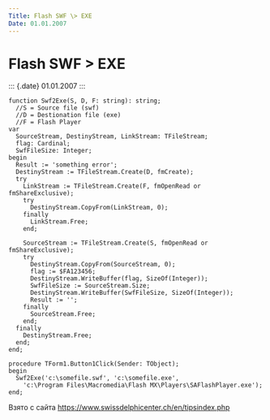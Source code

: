 ```yaml
---
Title: Flash SWF \> EXE
Date: 01.01.2007
---
```



Flash SWF \> EXE
================

::: {.date}
01.01.2007
:::

    function Swf2Exe(S, D, F: string): string;
      //S = Source file (swf)
      //D = Destionation file (exe)
      //F = Flash Player
    var
      SourceStream, DestinyStream, LinkStream: TFileStream;
      flag: Cardinal;
      SwfFileSize: Integer;
    begin
      Result := 'something error';
      DestinyStream := TFileStream.Create(D, fmCreate);
      try
        LinkStream := TFileStream.Create(F, fmOpenRead or fmShareExclusive);
        try
          DestinyStream.CopyFrom(LinkStream, 0);
        finally
          LinkStream.Free;
        end;
     
        SourceStream := TFileStream.Create(S, fmOpenRead or fmShareExclusive);
        try
          DestinyStream.CopyFrom(SourceStream, 0);
          flag := $FA123456;
          DestinyStream.WriteBuffer(flag, SizeOf(Integer));
          SwfFileSize := SourceStream.Size;
          DestinyStream.WriteBuffer(SwfFileSize, SizeOf(Integer));
          Result := '';
        finally
          SourceStream.Free;
        end;
      finally
        DestinyStream.Free;
      end;
    end;
     
    procedure TForm1.Button1Click(Sender: TObject);
    begin
      Swf2Exe('c:\somefile.swf', 'c:\somefile.exe',
        'c:\Program Files\Macromedia\Flash MX\Players\SAFlashPlayer.exe');
    end;

Взято с сайта <https://www.swissdelphicenter.ch/en/tipsindex.php>
